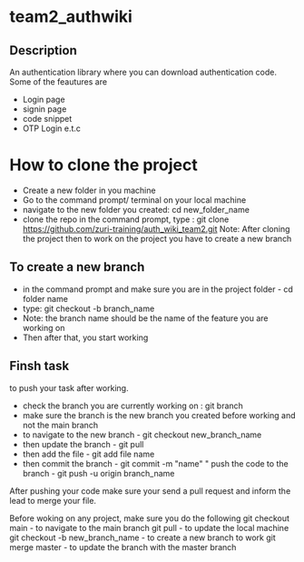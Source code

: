 # team2_authwiki
## Description 
 An authentication library where you can download authentication code. Some of the feautures are
 * Login page
 * signin page
 * code snippet
 * OTP Login
 e.t.c
 
# How to clone the project 
* Create a new folder in you machine
* Go to the command prompt/ terminal on your local machine
* navigate to the new folder you created:  cd new_folder_name
* clone the repo in the command prompt, type : git clone https://github.com/zuri-training/auth_wiki_team2.git
Note: After cloning the project then to work on the project you have to create a new branch

## To create a new branch
* in the command prompt and make sure you are in the project folder - cd folder name
* type: git checkout -b branch_name
* Note: the branch name should be the name of the feature you are working on
* Then after that, you start working


## Finsh task
to push your task after working.
* check the branch you are currently working on : git branch
* make sure the branch is the new branch you created before working and not the main branch
* to navigate to the new branch - git checkout new_branch_name
* then update the branch - git pull
* then add the file - git add file name
* then commit the branch - git commit -m "name"
" push the code to the branch - git push -u origin branch_name

After pushing your code make sure your send a  pull request and inform the lead to merge your file.

Before woking on any project, make sure you do the following
git checkout main - to navigate to the main branch
git pull - to update the local machine
git checkout -b new_branch_name - to create a new branch to work
git merge master - to update the branch with the master branch






